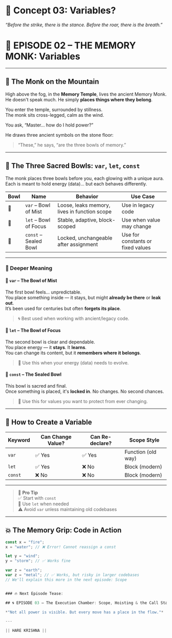 # 🧠 Concept 03: Variables?

*“Before the strike, there is the stance. Before the roar, there is the breath.”*


# 🧙 **EPISODE 02 – THE MEMORY MONK: Variables**

---

## 🧘 The Monk on the Mountain

High above the fog, in the **Memory Temple**, lives the ancient Memory Monk.  
He doesn't speak much. He simply **places things where they belong**.

You enter the temple, surrounded by stillness.  
The monk sits cross-legged, calm as the wind.

You ask, “Master… how do I hold power?”

He draws three ancient symbols on the stone floor:

> “These,” he says, “are the three bowls of memory.”

---

## 🥣 The Three Sacred Bowls: `var`, `let`, `const`

The monk places three bowls before you, each glowing with a unique aura.  
Each is meant to hold energy (data)… but each behaves differently.

| Bowl | Name | Behavior | Use Case |
|------|------|----------|----------|
| 🐍 | `var` – Bowl of Mist | Loose, leaks memory, lives in function scope | Use in legacy code |
| 🐯 | `let` – Bowl of Focus | Stable, adaptive, block-scoped | Use when value may change |
| 🐉 | `const` – Sealed Bowl | Locked, unchangeable after assignment | Use for constants or fixed values |

---

### 🔎 Deeper Meaning

#### 🐍 `var` – The Bowl of Mist
The first bowl feels... unpredictable.  
You place something inside — it stays, but might **already be there** or **leak out**.  
It’s been used for centuries but often **forgets its place**.

> 🌀 Best used when working with ancient/legacy code.

#### 🐯 `let` – The Bowl of Focus
The second bowl is clear and dependable.  
You place energy — it **stays**. It **learns**.  
You can change its content, but it **remembers where it belongs**.

> 🌱 Use this when your energy (data) needs to evolve.

#### 🐉 `const` – The Sealed Bowl
This bowl is sacred and final.  
Once something is placed, it's **locked in**. No changes. No second chances.

> 🪷 Use this for values you want to protect from ever changing.

---

## 🧪 How to Create a Variable

| Keyword | Can Change Value? | Can Re-declare? | Scope Style |
|---------|-------------------|------------------|-------------|
| `var`   | ✅ Yes             | ✅ Yes           | Function (old way) |
| `let`   | ✅ Yes             | ❌ No            | Block (modern)     |
| `const` | ❌ No              | ❌ No            | Block (modern)     |

---

> 🔮 **Pro Tip**  
> ✅ Start with `const`  
> 🔁 Use `let` when needed  
> ⚠️ Avoid `var` unless maintaining old codebases

---

## 💥 The Memory Grip: Code in Action

```js
const x = "fire";
x = "water"; // ❌ Error! Cannot reassign a const

let y = "wind";
y = "storm"; // ✅ Works fine

var z = "earth";
var z = "metal"; // ✅ Works, but risky in larger codebases
// We'll explain this more in the next episode: Scope


### 🔥 Next Episode Tease:

## 🌀 EPISODE 03 – The Execution Chamber: Scope, Hoisting & the Call Stack

*"Not all power is visible. But every move has a place in the flow."*

---

|| HARE KRISHNA ||
